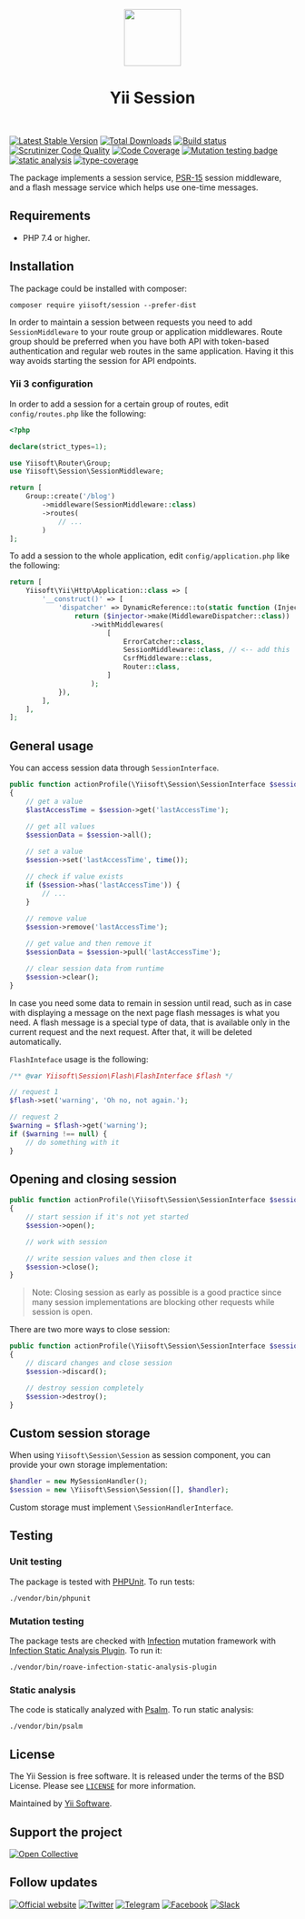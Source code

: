 <p align="center">
    <a href="https://github.com/yiisoft" target="_blank">
        <img src="https://yiisoft.github.io/docs/images/yii_logo.svg" height="100px">
    </a>
    <h1 align="center">Yii Session</h1>
    <br>
</p>

[![Latest Stable Version](https://poser.pugx.org/yiisoft/session/v/stable.png)](https://packagist.org/packages/yiisoft/session)
[![Total Downloads](https://poser.pugx.org/yiisoft/session/downloads.png)](https://packagist.org/packages/yiisoft/session)
[![Build status](https://github.com/yiisoft/session/workflows/build/badge.svg)](https://github.com/yiisoft/session/actions?query=workflow%3Abuild)
[![Scrutinizer Code Quality](https://scrutinizer-ci.com/g/yiisoft/session/badges/quality-score.png?b=master)](https://scrutinizer-ci.com/g/yiisoft/session/?branch=master)
[![Code Coverage](https://scrutinizer-ci.com/g/yiisoft/session/badges/coverage.png?b=master)](https://scrutinizer-ci.com/g/yiisoft/session/?branch=master)
[![Mutation testing badge](https://img.shields.io/endpoint?style=flat&url=https%3A%2F%2Fbadge-api.stryker-mutator.io%2Fgithub.com%2Fyiisoft%2Fsession%2Fmaster)](https://dashboard.stryker-mutator.io/reports/github.com/yiisoft/session/master)
[![static analysis](https://github.com/yiisoft/session/workflows/static%20analysis/badge.svg)](https://github.com/yiisoft/session/actions?query=workflow%3A%22static+analysis%22)
[![type-coverage](https://shepherd.dev/github/yiisoft/session/coverage.svg)](https://shepherd.dev/github/yiisoft/session)

The package implements a session service, [PSR-15](https://www.php-fig.org/psr/psr-15/) session middleware,
and a flash message service which helps use one-time messages.

## Requirements

- PHP 7.4 or higher.

## Installation

The package could be installed with composer:

```shell
composer require yiisoft/session --prefer-dist
```

In order to maintain a session between requests you need to add `SessionMiddleware` to your route group or
application middlewares. Route group should be preferred when you have both API with token-based authentication
and regular web routes in the same application. Having it this way avoids starting the session for API endpoints.

### Yii 3 configuration

In order to add a session for a certain group of routes, edit `config/routes.php` like the following:

```php
<?php

declare(strict_types=1);

use Yiisoft\Router\Group;
use Yiisoft\Session\SessionMiddleware;

return [
    Group::create('/blog')
        ->middleware(SessionMiddleware::class)
        ->routes(
            // ...
        )
];
```

To add a session to the whole application, edit `config/application.php` like the following:

```php
return [
    Yiisoft\Yii\Http\Application::class => [
        '__construct()' => [
            'dispatcher' => DynamicReference::to(static function (Injector $injector) {
                return ($injector->make(MiddlewareDispatcher::class))
                    ->withMiddlewares(
                        [
                            ErrorCatcher::class,
                            SessionMiddleware::class, // <-- add this
                            CsrfMiddleware::class,
                            Router::class,
                        ]
                    );
            }),
        ],
    ],
];
```

## General usage

You can access session data through `SessionInterface`.

```php
public function actionProfile(\Yiisoft\Session\SessionInterface $session)
{
    // get a value
    $lastAccessTime = $session->get('lastAccessTime');

    // get all values
    $sessionData = $session->all();
        
    // set a value
    $session->set('lastAccessTime', time());

    // check if value exists
    if ($session->has('lastAccessTime')) {
        // ...    
    }
    
    // remove value
    $session->remove('lastAccessTime');

    // get value and then remove it
    $sessionData = $session->pull('lastAccessTime');

    // clear session data from runtime
    $session->clear();
}
```

In case you need some data to remain in session until read, such as in case with displaying a message on the next page
flash messages is what you need. A flash message is a special type of data, that is available only in the current request
and the next request. After that, it will be deleted automatically.

`FlashInteface` usage is the following:

```php
/** @var Yiisoft\Session\Flash\FlashInterface $flash */

// request 1
$flash->set('warning', 'Oh no, not again.');

// request 2
$warning = $flash->get('warning');
if ($warning !== null) {
    // do something with it
}
```

## Opening and closing session

```php
public function actionProfile(\Yiisoft\Session\SessionInterface $session)
{
    // start session if it's not yet started
    $session->open();

    // work with session

    // write session values and then close it
    $session->close();
}
``` 

> Note: Closing session as early as possible is a good practice since many session implementations are blocking other
> requests while session is open.

There are two more ways to close session:

```php
public function actionProfile(\Yiisoft\Session\SessionInterface $session)
{
    // discard changes and close session
    $session->discard();

    // destroy session completely
    $session->destroy();    
}
```

## Custom session storage

When using `Yiisoft\Session\Session` as session component, you can provide your own storage implementation:

```php
$handler = new MySessionHandler();
$session = new \Yiisoft\Session\Session([], $handler);
```

Custom storage must implement `\SessionHandlerInterface`.

## Testing

### Unit testing

The package is tested with [PHPUnit](https://phpunit.de/). To run tests:

```shell
./vendor/bin/phpunit
```

### Mutation testing

The package tests are checked with [Infection](https://infection.github.io/) mutation framework with
[Infection Static Analysis Plugin](https://github.com/Roave/infection-static-analysis-plugin). To run it:

```shell
./vendor/bin/roave-infection-static-analysis-plugin
```

### Static analysis

The code is statically analyzed with [Psalm](https://psalm.dev/). To run static analysis:

```shell
./vendor/bin/psalm
```

## License

The Yii Session is free software. It is released under the terms of the BSD License.
Please see [`LICENSE`](./LICENSE.md) for more information.

Maintained by [Yii Software](https://www.yiiframework.com/).

## Support the project

[![Open Collective](https://img.shields.io/badge/Open%20Collective-sponsor-7eadf1?logo=open%20collective&logoColor=7eadf1&labelColor=555555)](https://opencollective.com/yiisoft)

## Follow updates

[![Official website](https://img.shields.io/badge/Powered_by-Yii_Framework-green.svg?style=flat)](https://www.yiiframework.com/)
[![Twitter](https://img.shields.io/badge/twitter-follow-1DA1F2?logo=twitter&logoColor=1DA1F2&labelColor=555555?style=flat)](https://twitter.com/yiiframework)
[![Telegram](https://img.shields.io/badge/telegram-join-1DA1F2?style=flat&logo=telegram)](https://t.me/yii3en)
[![Facebook](https://img.shields.io/badge/facebook-join-1DA1F2?style=flat&logo=facebook&logoColor=ffffff)](https://www.facebook.com/groups/yiitalk)
[![Slack](https://img.shields.io/badge/slack-join-1DA1F2?style=flat&logo=slack)](https://yiiframework.com/go/slack)
